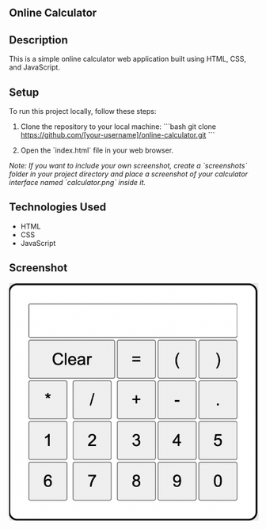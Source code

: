 ## Online Calculator

## Description
This is a simple online calculator web application built using HTML, CSS, and JavaScript.

## Setup
To run this project locally, follow these steps:

1. Clone the repository to your local machine:
   \`\`\`bash
   git clone https://github.com/[your-username]/online-calculator.git
   \`\`\`

2. Open the \`index.html\` file in your web browser.

*Note: If you want to include your own screenshot, create a \`screenshots\` folder in your project directory and place a screenshot of your calculator interface named \`calculator.png\` inside it.*

## Technologies Used
- HTML
- CSS
- JavaScript

## Screenshot
![Calculator Screenshot](screenshots/calculator_screenshot.png)
